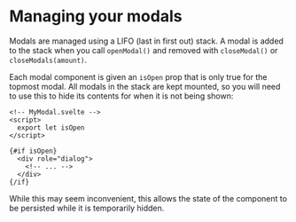 # Managing your modals

Modals are managed using a LIFO (last in first out) stack. A modal is added to the stack when you call `openModal()` and removed with `closeModal()` or `closeModals(amount)`.

Each modal component is given an `isOpen` prop that is only true for the topmost modal. All modals in the stack are kept mounted, so you will need to use this to hide its contents for when it is not being shown:

```svelte
<!-- MyModal.svelte -->
<script>
  export let isOpen
</script>

{#if isOpen}
  <div role="dialog">
    <!-- ... -->
  </div>
{/if}
```

While this may seem inconvenient, this allows the state of the component to be persisted while it is temporarily hidden.

